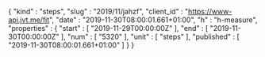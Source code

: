 {
  "kind" : "steps",
  "slug" : "2019/11/jahzf",
  "client_id" : "https://www-api.jvt.me/fit",
  "date" : "2019-11-30T08:00:01.661+01:00",
  "h" : "h-measure",
  "properties" : {
    "start" : [ "2019-11-29T00:00:00Z" ],
    "end" : [ "2019-11-30T00:00:00Z" ],
    "num" : [ "5320" ],
    "unit" : [ "steps" ],
    "published" : [ "2019-11-30T08:00:01.661+01:00" ]
  }
}
